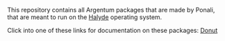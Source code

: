 This repository contains all Argentum packages that are made by Ponali, that are meant to run on the [Halyde](https://github.com/Team-Cerulean-Blue/Halyde) operating system.

Click into one of these links for documentation on these packages:
[Donut](docs/donut/README.md)